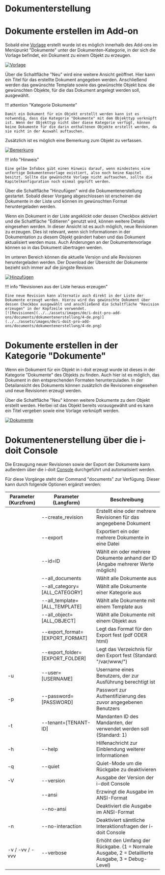 # Dokumenterstellung

Dokumente erstellen im Add-on
=============================

Sobald eine [Vorlage](./dokumentenvorlagen.md) erstellt wurde ist es möglich innerhalb des Add-ons im Menüpunkt "Dokumente" unter der Dokumenten-Kategorie, in der sich die Vorlage befindet, ein Dokument zu einem Objekt zu erzeugen.

[![Vorlage](../../assets/images/de/i-doit-pro-add-ons/documents/dokumentenerstellung/1-de.png)](../../assets/images/de/i-doit-pro-add-ons/documents/dokumentenerstellung/1-de.png)

Über die Schaltfläche "Neu" wird eine weitere Ansicht geöffnet. Hier kann ein Titel für das erstellte Dokument angegeben werden. Anschließend werden das gewünschte Template sowie das gewünschte Objekt bzw. die gewünschten Objekte, für die das Dokument angelegt werden soll, ausgewählt.

!!! attention "Kategorie Dokumente"

    Damit ein Dokument für ein Objekt erstellt werden kann ist es notwendig, dass die Kategorie "Dokumente" mit dem Objekttyp verknüpft ist. Wenn der Objekttyp nicht über diese Kategorie verfügt, können keine Dokumente für die darin enthaltenen Objekte erstellt werden, da sie nicht in der Auswahl auftauchen.

Zusätzlich ist es möglich eine Bemerkung zum Objekt zu verfassen.

[![Bemerkung](../../assets/images/de/i-doit-pro-add-ons/documents/dokumentenerstellung/2-de.png)](../../assets/images/de/i-doit-pro-add-ons/documents/dokumentenerstellung/2-de.png)

!!! info "Hinweis"

    Eine gelbe Infobox gibt einen Hinweis darauf, wenn mindestens eine unfertige Dokumentenvorlage existiert, also noch keine Kapitel besitzt. Sollte die gewünschte Vorlage nicht auftauchen, sollte die Kapitelkonfiguration noch einmal geprüft werden.

Über die Schaltfläche "Hinzufügen" wird die Dokumentenerstellung gestartet. Sobald dieser Vorgang abgeschlossen ist erscheinen die Dokumente in der Liste und können im gewünschten Format heruntergeladen werden.

Wenn ein Dokument in der Liste angeklickt oder dessen Checkbox aktiviert und die Schaltfläche "Editieren" genutzt wird, können weitere Details eingesehen werden. In dieser Ansicht ist es auch möglich, neue Revisionen zu erzeugen. Dies ist relevant, wenn sich Informationen in der Dokumentation zu diesem Objekt geändert haben und das Dokument aktualisiert werden muss. Auch Änderungen an der Dokumentenvorlage können so in das Dokument übertragen werden.

Im unteren Bereich können die aktuelle Version und alle Revisionen heruntergeladen werden. Der Download der Übersicht der Dokumente bezieht sich immer auf die jüngste Revision.

[![Hinzufügen](../../assets/images/de/i-doit-pro-add-ons/documents/dokumentenerstellung/3-de.png)](../../assets/images/de/i-doit-pro-add-ons/documents/dokumentenerstellung/3-de.png)

!!! info "Revisionen aus der Liste heraus erzeugen"

    Eine neue Revision kann alternativ auch direkt in der Liste der Dokumente erzeugt werden. Hierzu wird das gewünschte Dokument über dessen Checkbox ausgewählt und anschließend die Schaltfläche "Revision erzeugen" in der Kopfzeile verwendet.
    [![Revisionen](../../assets/images/de/i-doit-pro-add-ons/documents/dokumentenerstellung/4-de.png)](../../assets/images/de/i-doit-pro-add-ons/documents/dokumentenerstellung/4-de.png)

Dokumente erstellen in der Kategorie "Dokumente"
================================================

Wenn ein Dokument für ein Objekt in i-doit erzeugt wurde ist dieses in der Kategorie "Dokumente" des Objekts zu finden. Auch hier ist es möglich, das Dokument in den entsprechenden Formaten herunterzuladen. In der Detailansicht des Dokuments können zusätzlich die Revisionen eingesehen und neue Revisionen erzeugt werden.

Über die Schaltfläche "Neu" können weitere Dokumente zu dem Objekt erstellt werden. Hierbei ist das Objekt bereits vorausgewählt und es kann ein Titel vergeben sowie eine Vorlage verknüpft werden.

[![Dokumente](../../assets/images/de/i-doit-pro-add-ons/documents/dokumentenerstellung/5-de.png)](../../assets/images/de/i-doit-pro-add-ons/documents/dokumentenerstellung/5-de.png)

Dokumentenerstellung über die i-doit Console
============================================

Die Erzeugung neuer Revisionen sowie der Export der Dokumente kann außerdem über die i-doit [Console](../../automatisierung-und-integration/cli/index.md) durchgeführt und automatisiert werden.

Für diese Vorgänge steht der Command "documents" zur Verfügung. Dieser kann durch folgende Optionen ergänzt werden:

| Parameter (Kurzfrom) | Parameter (Langform) | Beschreibung |
| --- | --- | --- |
|     | \--create\_revision | Erstellt eine oder mehrere Revisionen für das angegebene Dokument |
|     | \--export | Exportiert ein oder mehrere Dokumente in eine Datei |
|     | \--id=ID | Wählt ein oder mehrere Dokumente anhand der ID (Angabe mehrerer Werte möglich) |
|     | \--all\_documents | Wählt alle Dokumente aus |
|     | \--all\_category=\[ALL\_CATEGORY\] | Wählt alle Dokumente einer Kategorie aus |
|     | \--all\_template=\[ALL\_TEMPLATE\] | Wählt alle Dokumente mit einem Template aus |
|     | \--all\_object=\[ALL\_OBJECT\] | Wählt alle Dokumente mit einem Objekt aus |
|     | \--export\_format=\[EXPORT\_FORMAT\] | Legt das Format für den Export fest (pdf ODER html) |
|     | \--export\_folder=\[EXPORT\_FOLDER\] | Legt das Verzeichnis für den Export fest (Standard: "/var/www/") |
| \-u | \--user=\[USERNAME\] | Username eines Benutzers, der zur Ausführung berechtigt ist |
| \-p | \--password=\[PASSWORD\] | Passwort zur Authentifizierung des zuvor angegebenen Benutzers |
| \-t | \--tenant=\[TENANT-ID\] | Mandanten ID des Mandanten, der verwendet werden soll (Standard: 1) |
| \-h | \--help | Hilfenachricht zur Einblendung weiterer Informationen |
| \-q | \--quiet | Quiet-Mode um die Rückgabe zu deaktivieren |
| \-V | \--version | Ausgabe der Version der i-doit Console |
|     | \--ansi | Erzwingt die Ausgabe im ANSI-Format |
|     | \--no-ansi | Deaktiviert die Ausgabe im ANSI-Format |
| \-n | \--no-interaction | Deaktiviert sämtliche Interaktionsfragen der i-doit Console |
| \-v / -vv / -vvv | \--verbose | Erhöht den Umfang der Rückgabe. (1 = Normale Ausgabe, 2 = Detaillierte Ausgabe, 3 = Debug-Level) |
